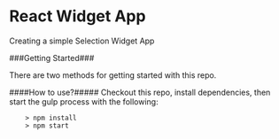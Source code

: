# React Widget App

Creating a simple Selection Widget App

###Getting Started###

There are two methods for getting started with this repo.

####How to use?#####
Checkout this repo, install dependencies, then start the gulp process with the following:

```
	> npm install
	> npm start
```
